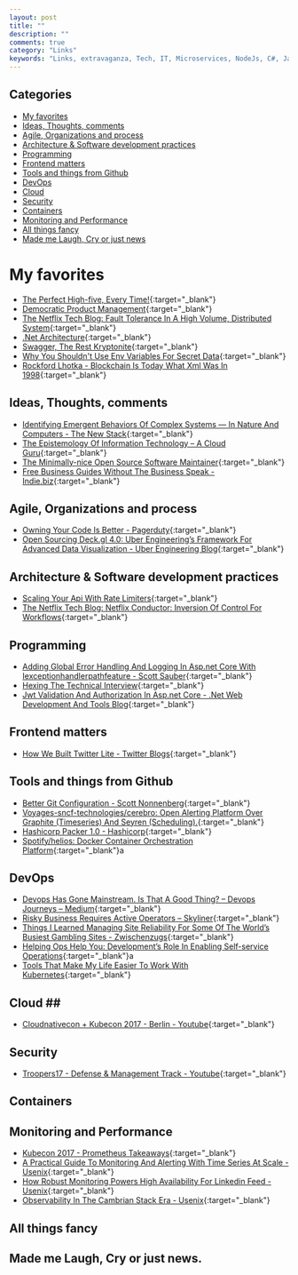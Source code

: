 ```yaml
---
layout: post
title: ""
description: ""
comments: true
category: "Links"
keywords: "Links, extravaganza, Tech, IT, Microservices, NodeJs, C#, Javascript, Solution architecture"
---
```


## Categories ##
* [My favorites](#favorites)
* [Ideas, Thoughts, comments](#ideas)
* [Agile, Organizations and process](#agile)
* [Architecture & Software development practices](#development)
* [Programming](#net)
* [Frontend matters](#web)
* [Tools and things from Github](#tools)
* [DevOps](#devops)
* [Cloud](#cloud)
* [Security](#security)
* [Containers](#containers)
* [Monitoring and Performance](#monitoring)
* [All things fancy](#buzz)
* [Made me Laugh, Cry or just news](#news)

# My favorites<a name="favorites"></a> #
* [The Perfect High-five, Every Time!](http://www.fiesta5.com/){:target="_blank"}
* [Democratic Product Management](https://www.youtube.com/watch?v=oZ8QrhsA2Eo&index=5&list=PLIpl4GKFQR6cTXv5x6gRr6IN6V3KXVDUZ){:target="_blank"}
* [The Netflix Tech Blog: Fault Tolerance In A High Volume, Distributed System](http://techblog.netflix.com/2012/02/fault-tolerance-in-high-volume.html){:target="_blank"}
* [.Net Architecture](https://www.microsoft.com/net/architecture){:target="_blank"}
* [Swagger, The Rest Kryptonite](https://jimmybogard.com/swagger-the-rest-kryptonite/){:target="_blank"}
* [Why You Shouldn't Use Env Variables For Secret Data](https://diogomonica.com/2017/03/27/why-you-shouldnt-use-env-variables-for-secret-data/){:target="_blank"}
* [Rockford Lhotka - Blockchain Is Today What Xml Was In 1998](http://www.lhotka.net/weblog/BlockchainIsTodayWhatXMLWasIn1998.aspx){:target="_blank"}

## Ideas, Thoughts, comments <a name="ideas"></a> ##
* [Identifying Emergent Behaviors Of Complex Systems — In Nature And Computers - The New Stack](https://thenewstack.io/identifying-emergent-behaviors-complex-systems-nature-computers/){:target="_blank"}
* [The Epistemology Of Information Technology – A Cloud Guru](https://read.acloud.guru/the-epistemology-of-information-technology-a3f6944cf02c){:target="_blank"}
* [The Minimally-nice Open Source Software Maintainer](http://brson.github.io/2017/04/05/minimally-nice-maintainer){:target="_blank"}
* [Free Business Guides Without The Business Speak - Indie.biz](http://indie.biz/guides/){:target="_blank"}

## Agile, Organizations and process<a name="agile"></a> ##
* [Owning Your Code Is Better - Pagerduty](https://www.pagerduty.com/blog/developers-own-code/){:target="_blank"}
* [Open Sourcing Deck.gl 4.0: Uber Engineering’s Framework For Advanced Data Visualization - Uber Engineering Blog](https://eng.uber.com/deck-gl-4-0/){:target="_blank"}

## Architecture & Software development practices <a name="development"></a> ##
* [Scaling Your Api With Rate Limiters](https://stripe.com/blog/rate-limiters?__s=pir8xboj4vzsweesgzec){:target="_blank"}
* [The Netflix Tech Blog: Netflix Conductor: Inversion Of Control For Workflows](http://techblog.netflix.com/2017/04/netflix-conductor-inversion-of-control.html){:target="_blank"}

## Programming <a name="net"></a> ##
* [Adding Global Error Handling And Logging In Asp.net Core With Iexceptionhandlerpathfeature - Scott Sauber](https://scottsauber.com/2017/04/03/adding-global-error-handling-and-logging-in-asp-net-core/){:target="_blank"}
* [Hexing The Technical Interview](https://aphyr.com/posts/341-hexing-the-technical-interview){:target="_blank"}
* [Jwt Validation And Authorization In Asp.net Core - .Net Web Development And Tools Blog](https://blogs.msdn.microsoft.com/webdev/2017/04/06/jwt-validation-and-authorization-in-asp-net-core/){:target="_blank"}

## Frontend matters <a name="web"></a> ##
* [How We Built Twitter Lite - Twitter Blogs](https://blog.twitter.com/2017/how-we-built-twitter-lite){:target="_blank"}

## Tools and things from Github <a name="tools"></a> ##
* [Better Git Configuration - Scott Nonnenberg](https://blog.scottnonnenberg.com/better-git-configuration/){:target="_blank"}
* [Voyages-sncf-technologies/cerebro: Open Alerting Platform Over Graphite (Timeseries) And Seyren (Scheduling).](https://github.com/voyages-sncf-technologies/cerebro?__s=pir8xboj4vzsweesgzec){:target="_blank"}
* [Hashicorp Packer 1.0 - Hashicorp](https://www.hashicorp.com/blog/packer-1-0/){:target="_blank"}
* [Spotify/helios: Docker Container Orchestration Platform](https://github.com/spotify/helios){:target="_blank"}a

## DevOps<a name="devops"></a> ##
* [Devops Has Gone Mainstream. Is That A Good Thing? – Devops Journeys – Medium](https://medium.com/devops-journeys/devops-has-gone-mainstream-is-that-a-good-thing-1d698baaa12b){:target="_blank"}
* [Risky Business Requires Active Operators – Skyliner](https://blog.skyliner.io/risky-business-requires-active-operators-9debbb082995#.a31cxs9ul){:target="_blank"}
* [Things I Learned Managing Site Reliability For Some Of The World’s Busiest Gambling Sites - Zwischenzugs](https://zwischenzugs.wordpress.com/2017/04/04/things-i-learned-managing-site-reliability-for-some-of-the-worlds-busiest-gambling-sites/){:target="_blank"}
* [Helping Ops Help You: Development’s Role In Enabling Self-service Operations](https://www.slideshare.net/Rundeck/helping-ops-help-you-developments-role-in-enabling-selfservice-operations){:target="_blank"}a
* [Tools That Make My Life Easier To Work With Kubernetes](https://medium.com/google-cloud/tools-that-make-my-life-easier-to-work-with-kubernetes-fce3801086c0){:target="_blank"}

## Cloud <a name="cloud"></a>##
* [Cloudnativecon + Kubecon 2017 - Berlin - Youtube](https://www.youtube.com/playlist?list=PLj6h78yzYM2PAavlbv0iZkod4IVh_iGqV){:target="_blank"}

## Security<a name="security"></a> ##
* [Troopers17 - Defense & Management Track - Youtube](https://www.youtube.com/playlist?list=PL1eoQr97VfJnAdq1dcMJ8WQjvBqzIGeNN){:target="_blank"}

## Containers <a name="containers"></a> ##

## Monitoring and Performance <a name="monitoring"></a> ##
* [Kubecon 2017 - Prometheus Takeaways](https://pracucci.com/kubecon-2017-prometheus-takeaways.html?__s=pir8xboj4vzsweesgzec){:target="_blank"}
* [A Practical Guide To Monitoring And Alerting With Time Series At Scale - Usenix](https://www.usenix.org/conference/srecon17americas/program/presentation/wilkinson?__s=pir8xboj4vzsweesgzec){:target="_blank"}
* [How Robust Monitoring Powers High Availability For Linkedin Feed - Usenix](https://www.usenix.org/conference/srecon17americas/program/presentation/barot?__s=pir8xboj4vzsweesgzec){:target="_blank"}
* [Observability In The Cambrian Stack Era - Usenix](https://www.usenix.org/conference/srecon17americas/program/presentation/kromhout?__s=pir8xboj4vzsweesgzec){:target="_blank"}

## All things fancy <a name="buzz"></a> ##

## Made me Laugh, Cry or just news. <a name="news"></a> ##
